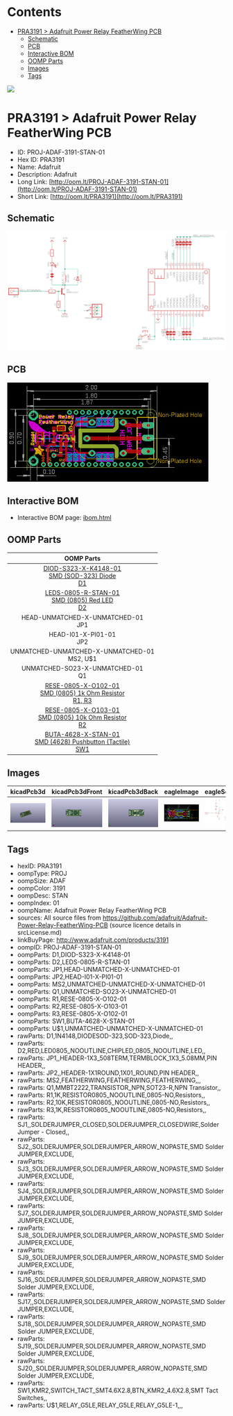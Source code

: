



Contents
========

* [PRA3191 > Adafruit Power Relay FeatherWing PCB](#pra3191--adafruit-power-relay-featherwing-pcb)
	* [Schematic](#schematic)
	* [PCB](#pcb)
	* [Interactive BOM](#interactive-bom)
	* [OOMP Parts](#oomp-parts)
	* [Images](#images)
	* [Tags](#tags)
  
![][im]
# PRA3191 > Adafruit Power Relay FeatherWing PCB

- ID: PROJ-ADAF-3191-STAN-01
- Hex ID: PRA3191
- Name: Adafruit
- Description: Adafruit
- Long Link: [http://oom.lt/PROJ-ADAF-3191-STAN-01](http://oom.lt/PROJ-ADAF-3191-STAN-01)
- Short Link: [http://oom.lt/PRA3191](http://oom.lt/PRA3191)

## Schematic
  
[![schem](eagleSchemImage.png)](eagleSchemImage.png)
## PCB
  
[![pcb](eagleImage.png)](eagleImage.png)
## Interactive BOM

- Interactive BOM page: [ibom.html](https://htmlpreview.github.io/?https://github.com/oomlout/oomlout_OOMP_projects/blob/main/PROJ-ADAF-3191-STAN-01/kicad/bom/ibom.html)

## OOMP Parts
  

|OOMP Parts|
| :---: |
|[DIOD-S323-X-K4148-01<br> SMD (SOD-323) Diode<br> D1](https://github.com/oomlout/oomlout_OOMP_parts/tree/main/DIOD-S323-X-K4148-01/)|
|[LEDS-0805-R-STAN-01<br> SMD (0805) Red LED<br> D2](https://github.com/oomlout/oomlout_OOMP_parts/tree/main/LEDS-0805-R-STAN-01/)|
|HEAD-UNMATCHED-X-UNMATCHED-01<BR>JP1|
|HEAD-I01-X-PI01-01<BR>JP2|
|UNMATCHED-UNMATCHED-X-UNMATCHED-01<BR>MS2, U$1|
|UNMATCHED-SO23-X-UNMATCHED-01<BR>Q1|
|[RESE-0805-X-O102-01<br> SMD (0805) 1k Ohm Resistor<br> R1, R3](https://github.com/oomlout/oomlout_OOMP_parts/tree/main/RESE-0805-X-O102-01/)|
|[RESE-0805-X-O103-01<br> SMD (0805) 10k Ohm Resistor<br> R2](https://github.com/oomlout/oomlout_OOMP_parts/tree/main/RESE-0805-X-O103-01/)|
|[BUTA-4628-X-STAN-01<br> SMD (4628) Pushbutton (Tactile)<br> SW1](https://github.com/oomlout/oomlout_OOMP_parts/tree/main/BUTA-4628-X-STAN-01/)|

## Images
  
  

|kicadPcb3d|kicadPcb3dFront|kicadPcb3dBack|eagleImage|eagleSchemImage|
| :---: | :---: | :---: | :---: | :---: |
|[![kicadPcb3d](kicadPcb3d_140.png)](kicadPcb3d.png)|[![kicadPcb3dFront](kicadPcb3dFront_140.png)](kicadPcb3dFront.png)|[![kicadPcb3dBack](kicadPcb3dBack_140.png)](kicadPcb3dBack.png)|[![eagleImage](eagleImage_140.png)](eagleImage.png)|[![eagleSchemImage](eagleSchemImage_140.png)](eagleSchemImage.png)|

## Tags

- hexID: PRA3191
- oompType: PROJ
- oompSize: ADAF
- oompColor: 3191
- oompDesc: STAN
- oompIndex: 01
- oompName: Adafruit Power Relay FeatherWing PCB
- sources: All source files from https://github.com/adafruit/Adafruit-Power-Relay-FeatherWing-PCB (source licence details in srcLicense.md)
- linkBuyPage: http://www.adafruit.com/products/3191
- oompID: PROJ-ADAF-3191-STAN-01
- oompParts: D1,DIOD-S323-X-K4148-01
- oompParts: D2,LEDS-0805-R-STAN-01
- oompParts: JP1,HEAD-UNMATCHED-X-UNMATCHED-01
- oompParts: JP2,HEAD-I01-X-PI01-01
- oompParts: MS2,UNMATCHED-UNMATCHED-X-UNMATCHED-01
- oompParts: Q1,UNMATCHED-SO23-X-UNMATCHED-01
- oompParts: R1,RESE-0805-X-O102-01
- oompParts: R2,RESE-0805-X-O103-01
- oompParts: R3,RESE-0805-X-O102-01
- oompParts: SW1,BUTA-4628-X-STAN-01
- oompParts: U$1,UNMATCHED-UNMATCHED-X-UNMATCHED-01
- rawParts: D1,1N4148,DIODESOD-323,SOD-323,Diode,,
- rawParts: D2,RED,LED0805_NOOUTLINE,CHIPLED_0805_NOOUTLINE,LED,,
- rawParts: JP1,,HEADER-1X3_508TERM,TERMBLOCK_1X3_5.08MM,PIN HEADER,,
- rawParts: JP2,,HEADER-1X1ROUND,1X01_ROUND,PIN HEADER,,
- rawParts: MS2,FEATHERWING,FEATHERWING,FEATHERWING,,,
- rawParts: Q1,MMBT2222,TRANSISTOR_NPN,SOT23-R,NPN Transistor,,
- rawParts: R1,1K,RESISTOR0805_NOOUTLINE,0805-NO,Resistors,,
- rawParts: R2,10K,RESISTOR0805_NOOUTLINE,0805-NO,Resistors,,
- rawParts: R3,1K,RESISTOR0805_NOOUTLINE,0805-NO,Resistors,,
- rawParts: SJ1,,SOLDERJUMPER_CLOSED,SOLDERJUMPER_CLOSEDWIRE,Solder Jumper - Closed,,
- rawParts: SJ2,,SOLDERJUMPER,SOLDERJUMPER_ARROW_NOPASTE,SMD Solder JUMPER,EXCLUDE,
- rawParts: SJ3,,SOLDERJUMPER,SOLDERJUMPER_ARROW_NOPASTE,SMD Solder JUMPER,EXCLUDE,
- rawParts: SJ4,,SOLDERJUMPER,SOLDERJUMPER_ARROW_NOPASTE,SMD Solder JUMPER,EXCLUDE,
- rawParts: SJ7,,SOLDERJUMPER,SOLDERJUMPER_ARROW_NOPASTE,SMD Solder JUMPER,EXCLUDE,
- rawParts: SJ8,,SOLDERJUMPER,SOLDERJUMPER_ARROW_NOPASTE,SMD Solder JUMPER,EXCLUDE,
- rawParts: SJ9,,SOLDERJUMPER,SOLDERJUMPER_ARROW_NOPASTE,SMD Solder JUMPER,EXCLUDE,
- rawParts: SJ16,,SOLDERJUMPER,SOLDERJUMPER_ARROW_NOPASTE,SMD Solder JUMPER,EXCLUDE,
- rawParts: SJ17,,SOLDERJUMPER,SOLDERJUMPER_ARROW_NOPASTE,SMD Solder JUMPER,EXCLUDE,
- rawParts: SJ18,,SOLDERJUMPER,SOLDERJUMPER_ARROW_NOPASTE,SMD Solder JUMPER,EXCLUDE,
- rawParts: SJ19,,SOLDERJUMPER,SOLDERJUMPER_ARROW_NOPASTE,SMD Solder JUMPER,EXCLUDE,
- rawParts: SJ20,,SOLDERJUMPER,SOLDERJUMPER_ARROW_NOPASTE,SMD Solder JUMPER,EXCLUDE,
- rawParts: SW1,KMR2,SWITCH_TACT_SMT4.6X2.8,BTN_KMR2_4.6X2.8,SMT Tact Switches,,
- rawParts: U$1,RELAY_G5LE,RELAY_G5LE,RELAY_G5LE-1,,,



[im]: kicadPcb3d_450.png
